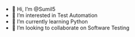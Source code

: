 - 👋 Hi, I’m @Sumil5
- 👀 I’m interested in Test Automation
- 🌱 I’m currently learning Python
- 💞️ I’m looking to collaborate on Software Testing

<!---
Sumil5/Sumil5 is a ✨ special ✨ repository because its `README.md` (this file) appears on your GitHub profile.
You can click the Preview link to take a look at your changes.
--->
